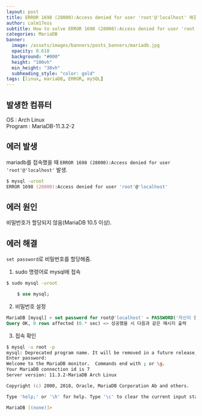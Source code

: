 ```yaml
---
layout: post
title: ERROR 1698 (28000):Access denied for user 'root'@'localhost' 해결하기
author: calm17ess
subtitle: How to solve ERROR 1698 (28000):Access denied for user 'root'@'localhost'
categories: MariaDB
banner:
  image: /assets/images/banners/posts_banners/mariadb.jpg
  opacity: 0.618
  background: "#000"
  height: "100vh"
  min_height: "38vh"
  subheading_style: "color: gold"
tags: [linux, mariaDB, ERROR, mySQL]
---
```


## 발생한 컴퓨터

OS : Arch Linux<br>
Program : MariaDB-11.3.2-2<br>

## 에러 발생

mariadb를 접속했을 때 `ERROR 1698 (28000):Access denied for user 'root'@'localhost'` 발생.

```zsh
$ mysql -uroot
ERROR 1698 (28000):Access denied for user 'root'@'localhost'
```

## 에러 원인

비밀번호가 할당되지 않음(MariaDB 10.5 이상).

## 에러 해결

`set password`로 비밀번호를 할당해줌.

1. sudo 명령어로 mysql에 접속

```zsh
$ sudo mysql -uroot
```

```sql
    $ use mysql;
```

2. 비밀번호 설정

```sql
MariaDB [mysql] > set password for root@'localhost' = PASSWORD('자신이 원하는 비밀번호');
Query OK, 0 rows affected (0.* sec) => 성공했을 시 다음과 같은 메시지 출력
```

3. 접속 확인

```zsh
$ mysql -u root -p
mysql: Deprecated program name. It will be removed in a future release, use '/usr/bin/mariadb' instead
Enter password:
Welcome to the MariaDB monitor.  Commands end with ; or \g.
Your MariaDB connection id is 7
Server version: 11.3.2-MariaDB Arch Linux

Copyright (c) 2000, 2018, Oracle, MariaDB Corporation Ab and others.

Type 'help;' or '\h' for help. Type '\c' to clear the current input statement.

MariaDB [(none)]>
```
